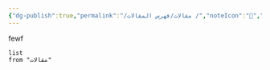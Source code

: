 ```yaml
---
{"dg-publish":true,"permalink":"/مقالات/فهرس المقالات /","noteIcon":"📑","created":"2025-07-08T00:07:25.210+03:00","updated":"2025-07-10T18:16:47.419+03:00"}
---
```


fewf
``` dataview
list
from "مقالات"
```

